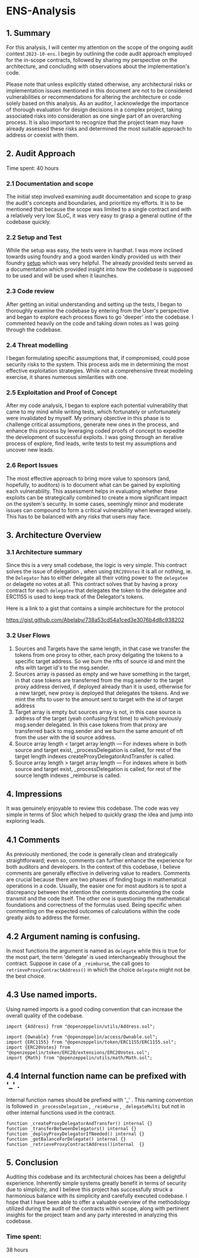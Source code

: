 # ENS-Analysis

## 1. Summary

For this analysis, I will center my attention on the scope of the ongoing audit contest `2023-10-ens`. I begin by outlining the code audit approach employed for the in-scope contracts, followed by sharing my perspective on the architecture, and concluding with observations about the implementation's code.

Please note that unless explicitly stated otherwise, any architectural risks or implementation issues mentioned in this document are not to be considered vulnerabilities or recommendations for altering the architecture or code solely based on this analysis. As an auditor, I acknowledge the importance of thorough evaluation for design decisions in a complex project, taking associated risks into consideration as one single part of an overarching process. It is also important to recognize that the project team may have already assessed these risks and determined the most suitable approach to address or coexist with them. 

## 2. Audit Approach

Time spent: 40 hours

### 2.1 Documentation and scope

The initial step involved examining audit documentation and scope to grasp the audit's concepts and boundaries, and prioritize my efforts. It is to be mentioned that because the scope was limited to a single contract and with a relatively very low SLoC, it was very easy to grasp a general outline of the codebase quickly.

### 2.2 Setup and Test

While the setup was easy, the tests were in hardhat. I was more inclined towards using foundry and a good warden kindly provided us with their foundry [setup](https://twitter.com/0xbtk/status/1711026866344046830) which was very helpful. The already provided tests served as a documentation which provided insight into how the codebase is supposed to be used and will be used when it launches.

### 2.3 Code review

After getting an initial understanding and setting up the tests, I began to thoroughly examine the codebase by entering from the User's perspective and began to explore each process flows to go 'deeper' into the codebase. I commented heavily on the code and taking down notes as I was going through the codebase.

### 2.4 Threat modelling

I began formulating specific assumptions that, if compromised, could pose security risks to the system. This process aids me in determining the most effective exploitation strategies. While not a comprehensive threat modeling exercise, it shares numerous similarities with one.

### 2.5 Exploitation and Proof of Concept

After my code analysis, I began to explore each potential vulnerability that came to my mind while writing tests, which fortunately or unfortunately were invalidated by myself. My primary objective in this phase is to challenge critical assumptions, generate new ones in the process, and enhance this process by leveraging coded proofs of concept to expedite the development of successful exploits. I was going through an iterative process of explore, find leads, write tests to test my assumptions and uncover new leads.

### 2.6 Report Issues

The most effective approach to bring more value to sponsors (and, hopefully, to auditors) is to document what can be gained by exploiting each vulnerability. This assessment helps in evaluating whether these exploits can be strategically combined to create a more significant impact on the system's security. In some cases, seemingly minor and moderate issues can compound to form a critical vulnerability when leveraged wisely. This has to be balanced with any risks that users may face. 

## 3. Architecture Overview

### 3.1 Architecture summary

Since this is a very small codebase, the logic is very simple. This contract solves the issue of delegation , when using `ERC20Votes` it is all or nothing, ie. the `Delegator` has to either delegate all their voting power to the `delegatee` or delagete no votes at all. This contract solves that by having a proxy contract for each `delegatee`
 that delegates the token to the delegatee and ERC1155 is used to keep track of the Delegator's tokens.

Here is a link to a gist that contains a simple architecture for the protocol

https://gist.github.com/Abelaby/738a53cd54a1ced3e3076b4d8c938202

### 3.2 User Flows

1. Sources and Targets have the same length, in that case we transfer the tokens from one proxy to other, each proxy delgating the tokens to a specific target address. So we burn the nfts of source id and mint the nfts with target id's to the msg.sender.
2. Sources array is passed as empty and we have something in the target, in that case tokens are transferred from the msg.sender to the target proxy address derived, if deployed already than it is used, otherwise for a new target, new proxy is deployed that delegates the tokens. And we mint the nfts to user to the amount sent to target with the id of target address
3. Target array is empty but sources array is not, in this case source is address of the target (yeah confusing first time) to which previously msg.sender delegated. In this case tokens from that proxy are transferred back to msg.sender and we burn the same amount of nft from the user with the id source address.
4. Source array length < target array length — For indexes where in both source and target exist, _processDelegation is called, for rest of the target length indexes createProxyDelegatorAndTransfer is called.
5. Source array length > target array length — For indexes where in both source and target exist, _processDelegation is called, for rest of the source length indexes _reimburse is called.

## 4. Impressions

It was genuinely enjoyable to review this codebase. The code was vey simple in terms of Sloc which helped to quickly grasp the idea and jump into exploring leads.

## 4.1 Comments

As previously mentioned, the code is generally clean and strategically straightforward; even so, comments can further enhance the experience for both auditors and developers. In the context of this codebase, I believe comments are generally effective in delivering value to readers. Comments are crucial because there are two phases of finding bugs in mathematical operations in a code. Usually, the easier one for most auditors is to spot a discrepancy between the intention the comments documenting the code transmit and the code itself. The other one is questioning the mathematical foundations and correctness of the formulas used. Being specific when commenting on the expected outcomes of calculations within the code greatly aids to address the former.

## 4.2 Argument naming is confusing.

In most functions the argument is named as `delegate` while this is true for the most part, the term 'delegate' is used interchangeably throughout the contract. Suppose in case of a `_reimburse`, the call goes to `retrieveProxyContractAddress()` in which the choice `delegate` might not be the best choice.

## 4.3 Use named imports.

Using named imports is a good coding convention that can increase the overall quality of the codebase.

```solidity
import {Address} from "@openzeppelin/utils/Address.sol";

import {Ownable} from "@openzeppelin/access/Ownable.sol";
import {ERC1155} from "@openzeppelin/token/ERC1155/ERC1155.sol";
import {ERC20Votes} from "@openzeppelin/token/ERC20/extensions/ERC20Votes.sol";
import {Math} from "@openzeppelin/utils/math/Math.sol";
```
## 4.4 Internal function name can be prefixed with '_' .

Internal function names should be prefixed with '_' . This naming convention is followed in `_processDelegation` , `_reimburse` , `_delegateMulti` but not in other internal functions used in the contract.

```
function _createProxyDelegatorAndTransfer() internal {}
function _transferBetweenDelegators() internal {}
function _deployProxyDelegatorIfNeeded() internal {}
function _getBalanceForDelegate() internal {}
function _retrieveProxyContractAddress()internal  {}
```

## 5. Conclusion

Auditing this codebase and its architectural choices has been a delightful experience. Inherently simple systems greatly benefit in terms of security due to simplicity, and I believe this project has successfully struck a harmonious balance with its simplicity and carefully executed codebase. I hope that I have been able to offer a valuable overview of the methodology utilized during the audit of the contracts within scope, along with pertinent insights for the project team and any party interested in analyzing this codebase.

### Time spent:
38 hours